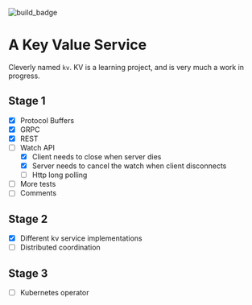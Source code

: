 ![build_badge](https://github.com/jsx7ba/kv/actions/workflows/main.yml/badge.svg)

# A Key Value Service
Cleverly named `kv`.  KV is a learning project, and is very much a work in progress.

## Stage 1
- [x] Protocol Buffers
- [x] GRPC 
- [x] REST
- [ ] Watch API
  - [x] Client needs to close when server dies
  - [x] Server needs to cancel the watch when client disconnects
  - [ ] Http long polling
- [ ] More tests
- [ ] Comments

## Stage 2
- [X] Different kv service implementations
- [ ] Distributed coordination

## Stage 3
- [ ] Kubernetes operator

